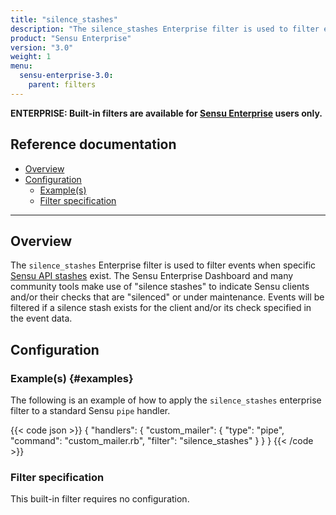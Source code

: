 ```yaml
---
title: "silence_stashes"
description: "The silence_stashes Enterprise filter is used to filter events when specific Sensu API stashes exist."
product: "Sensu Enterprise"
version: "3.0"
weight: 1
menu:
  sensu-enterprise-3.0:
    parent: filters
---
```

**ENTERPRISE: Built-in filters are available for [Sensu Enterprise][0]
users only.**

## Reference documentation

- [Overview](#overview)
- [Configuration](#configuration)
  - [Example(s)](#examples)
  - [Filter specification](#filter-specification)

--------------------------------------------------------------------------------

## Overview

The `silence_stashes` Enterprise filter is used to filter events when specific
[Sensu API stashes][1] exist. The Sensu Enterprise Dashboard and many community
tools make use of "silence stashes" to indicate Sensu clients and/or their
checks that are "silenced" or under maintenance. Events will be filtered if a
silence stash exists for the client and/or its check specified in the event
data.

## Configuration

### Example(s) {#examples}

The following is an example of how to apply the `silence_stashes` enterprise
filter to a standard Sensu `pipe` handler.

{{< code json >}}
{
  "handlers": {
    "custom_mailer": {
      "type": "pipe",
      "command": "custom_mailer.rb",
      "filter": "silence_stashes"
    }
  }
}
{{< /code >}}

### Filter specification

This built-in filter requires no configuration.




[?]:  #
[0]:  /sensu-enterprise
[1]:  /sensu-core/1.2/reference/stashes
